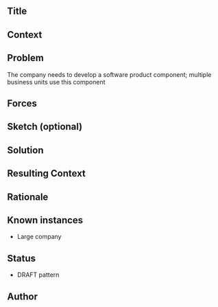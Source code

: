 ## Title  

## Context

## Problem  
The company needs to develop a software product component; multiple business units use this component

## Forces  

## Sketch (optional)

## Solution  

## Resulting Context

## Rationale
## Known instances
* Large company

## Status  
* DRAFT pattern
## Author
